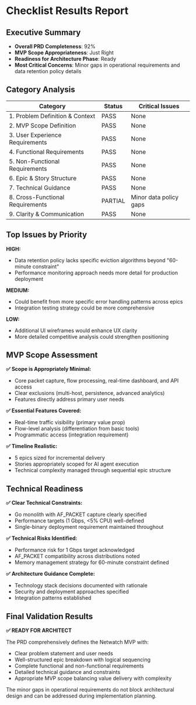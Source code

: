 # Checklist Results Report

## Executive Summary
- **Overall PRD Completeness**: 92%
- **MVP Scope Appropriateness**: Just Right
- **Readiness for Architecture Phase**: Ready  
- **Most Critical Concerns**: Minor gaps in operational requirements and data retention policy details

## Category Analysis

| Category                         | Status  | Critical Issues |
| -------------------------------- | ------- | --------------- |
| 1. Problem Definition & Context  | PASS    | None           |
| 2. MVP Scope Definition          | PASS    | None           |
| 3. User Experience Requirements  | PASS    | None           |
| 4. Functional Requirements       | PASS    | None           |
| 5. Non-Functional Requirements   | PASS    | None           |
| 6. Epic & Story Structure        | PASS    | None           |
| 7. Technical Guidance            | PASS    | None           |
| 8. Cross-Functional Requirements | PARTIAL | Minor data policy gaps |
| 9. Clarity & Communication       | PASS    | None           |

## Top Issues by Priority

**HIGH:**
- Data retention policy lacks specific eviction algorithms beyond "60-minute constraint"
- Performance monitoring approach needs more detail for production deployment

**MEDIUM:**
- Could benefit from more specific error handling patterns across epics
- Integration testing strategy could be more comprehensive

**LOW:**
- Additional UI wireframes would enhance UX clarity
- More detailed competitive analysis could strengthen positioning

## MVP Scope Assessment

**✅ Scope is Appropriately Minimal:**
- Core packet capture, flow processing, real-time dashboard, and API access
- Clear exclusions (multi-host, persistence, advanced analytics)
- Features directly address primary user needs

**✅ Essential Features Covered:**
- Real-time traffic visibility (primary value prop)
- Flow-level analysis (differentiation from basic tools)
- Programmatic access (integration requirement)

**✅ Timeline Realistic:**
- 5 epics sized for incremental delivery
- Stories appropriately scoped for AI agent execution
- Technical complexity managed through sequential epic structure

## Technical Readiness

**✅ Clear Technical Constraints:**
- Go monolith with AF_PACKET capture clearly specified
- Performance targets (1 Gbps, <5% CPU) well-defined  
- Single-binary deployment requirement maintained throughout

**✅ Technical Risks Identified:**
- Performance risk for 1 Gbps target acknowledged
- AF_PACKET compatibility across distributions noted
- Memory management strategy for 60-minute constraint defined

**✅ Architecture Guidance Complete:**
- Technology stack decisions documented with rationale
- Security and deployment approaches specified
- Integration patterns established

## Final Validation Results

**✅ READY FOR ARCHITECT**

The PRD comprehensively defines the Netwatch MVP with:
- Clear problem statement and user needs
- Well-structured epic breakdown with logical sequencing  
- Complete functional and non-functional requirements
- Detailed technical guidance and constraints
- Appropriate MVP scope balancing value delivery with complexity

The minor gaps in operational requirements do not block architectural design and can be addressed during implementation planning.

